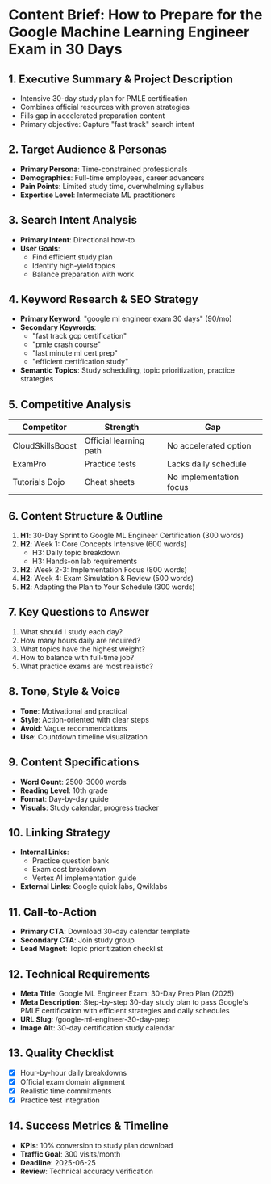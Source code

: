 # Content Brief: How to Prepare for the Google Machine Learning Engineer Exam in 30 Days

## 1. Executive Summary & Project Description
- Intensive 30-day study plan for PMLE certification
- Combines official resources with proven strategies
- Fills gap in accelerated preparation content
- Primary objective: Capture "fast track" search intent

## 2. Target Audience & Personas
- **Primary Persona**: Time-constrained professionals
- **Demographics**: Full-time employees, career advancers
- **Pain Points**: Limited study time, overwhelming syllabus
- **Expertise Level**: Intermediate ML practitioners

## 3. Search Intent Analysis
- **Primary Intent**: Directional how-to
- **User Goals**:
  - Find efficient study plan
  - Identify high-yield topics
  - Balance preparation with work

## 4. Keyword Research & SEO Strategy
- **Primary Keyword**: "google ml engineer exam 30 days" (90/mo)
- **Secondary Keywords**:
  - "fast track gcp certification"
  - "pmle crash course"
  - "last minute ml cert prep"
  - "efficient certification study"
- **Semantic Topics**: Study scheduling, topic prioritization, practice strategies

## 5. Competitive Analysis
| Competitor | Strength | Gap |
|------------|----------|-----|
| CloudSkillsBoost | Official learning path | No accelerated option |
| ExamPro | Practice tests | Lacks daily schedule |
| Tutorials Dojo | Cheat sheets | No implementation focus |

## 6. Content Structure & Outline
1. **H1**: 30-Day Sprint to Google ML Engineer Certification (300 words)
2. **H2**: Week 1: Core Concepts Intensive (600 words)
   - H3: Daily topic breakdown
   - H3: Hands-on lab requirements
3. **H2**: Week 2-3: Implementation Focus (800 words)
4. **H2**: Week 4: Exam Simulation & Review (500 words)
5. **H2**: Adapting the Plan to Your Schedule (300 words)

## 7. Key Questions to Answer
1. What should I study each day?
2. How many hours daily are required?
3. What topics have the highest weight?
4. How to balance with full-time job?
5. What practice exams are most realistic?

## 8. Tone, Style & Voice
- **Tone**: Motivational and practical
- **Style**: Action-oriented with clear steps
- **Avoid**: Vague recommendations
- **Use**: Countdown timeline visualization

## 9. Content Specifications
- **Word Count**: 2500-3000 words
- **Reading Level**: 10th grade
- **Format**: Day-by-day guide
- **Visuals**: Study calendar, progress tracker

## 10. Linking Strategy
- **Internal Links**:
  - Practice question bank
  - Exam cost breakdown
  - Vertex AI implementation guide
- **External Links**: Google quick labs, Qwiklabs

## 11. Call-to-Action
- **Primary CTA**: Download 30-day calendar template
- **Secondary CTA**: Join study group
- **Lead Magnet**: Topic prioritization checklist

## 12. Technical Requirements
- **Meta Title**: Google ML Engineer Exam: 30-Day Prep Plan (2025)
- **Meta Description**: Step-by-step 30-day study plan to pass Google's PMLE certification with efficient strategies and daily schedules
- **URL Slug**: /google-ml-engineer-30-day-prep
- **Image Alt**: 30-day certification study calendar

## 13. Quality Checklist
- [x] Hour-by-hour daily breakdowns
- [x] Official exam domain alignment
- [x] Realistic time commitments
- [x] Practice test integration

## 14. Success Metrics & Timeline
- **KPIs**: 10% conversion to study plan download
- **Traffic Goal**: 300 visits/month
- **Deadline**: 2025-06-25
- **Review**: Technical accuracy verification

